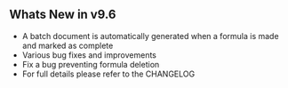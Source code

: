 Whats New in v9.6
--------------------------
- A batch document is automatically generated when a formula is made and marked as complete
- Various bug fixes and improvements
- Fix a bug preventing formula deletion 
- For full details please refer to the CHANGELOG
